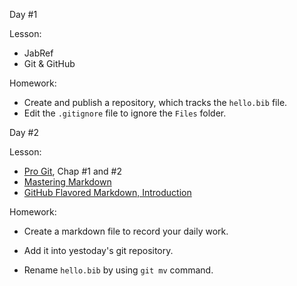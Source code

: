 Day #1

Lesson:
- JabRef
- Git & GitHub

Homework:
- Create and publish a repository, which tracks the `hello.bib` file.
- Edit the `.gitignore` file to ignore the `Files` folder.



Day #2

Lesson:
- [Pro Git](https://git-scm.com/book/zh/v2), Chap #1 and #2
- [Mastering Markdown](https://guides.github.com/features/mastering-markdown/)
- [GitHub Flavored Markdown, Introduction](https://github.github.com/gfm/#introduction)

Homework:
- Create a markdown file to record your daily work.
- Add it into yestoday's git repository.
- Rename `hello.bib` by using `git mv` command.

  ​    

